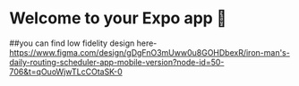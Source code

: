 # Welcome to your Expo app 👋
##you can find low fidelity design here-https://www.figma.com/design/gDgFnO3mUww0u8GOHDbexR/iron-man's-daily-routing-scheduler-app-mobile-version?node-id=50-706&t=qOuoWjwTLcCOtaSK-0


